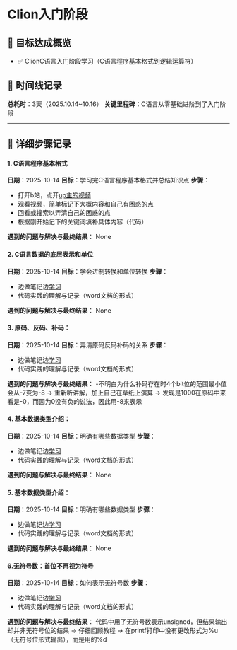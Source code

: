 # Clion入门阶段

## 🎯 目标达成概览
- ✅ ClionC语言入门阶段学习（C语言程序基本格式到逻辑运算符）

## 📅 时间线记录
**总耗时**：3天（2025.10.14~10.16）
**关键里程碑**：C语言从零基础进阶到了入门阶段

---

## 🔧 详细步骤记录


#### 1.  C语言程序基本格式   
**日期**：2025-10-14
**目标**：学习完C语言程序基本格式并总结知识点
**步骤**：
- 打开b站，点开[up主的视频](https://www.bilibili.com/video/BV1Cr4y137os?p=5&vd_source=44ce6aad417cb83ebc77bb8fcb87d089)
- 观看视频，简单标记下大概内容和自己有困惑的点
- 回看或搜索以弄清自己的困惑的点
- 根据刚开始记下的关键词填补具体内容（代码）


**遇到的问题与解决与最终结果**：
None

#### 2. C语言数据的底层表示和单位     
**日期**：2025-10-14
**目标**：学会进制转换和单位转换
**步骤**：
- 边做笔记边[学习](https://www.bilibili.com/video/BV1Cr4y137os?p=6&vd_source=44ce6aad417cb83ebc77bb8fcb87d089)
- 代码实践的理解与记录（word文档的形式）

**遇到的问题与解决与最终结果**：
None

#### 3. 原码、反码、补码：     
**日期**：2025-10-14
**目标**：弄清原码反码补码的关系
**步骤**：
- 边做笔记边[学习](https://www.bilibili.com/video/BV1Cr4y137os?p=7&vd_source=44ce6aad417cb83ebc77bb8fcb87d089)
- 代码实践的理解与记录（word文档的形式）

**遇到的问题与解决与最终结果**：
-不明白为什么补码存在时4个bit位的范围最小值会从-7变为-8 → 重新听讲解，加上自己在草纸上演算 → 发现是1000在原码中来看是-0，而因为0没有负的说法，因此用-8来表示

#### 4. 基本数据类型介绍：   
**日期**：2025-10-14
**目标**：明确有哪些数据类型
**步骤**：
- 边做笔记边[学习](https://www.bilibili.com/video/BV1Cr4y137os?p=8&vd_source=44ce6aad417cb83ebc77bb8fcb87d089)
- 代码实践的理解与记录（word文档的形式）

**遇到的问题与解决与最终结果**：
None

#### 5. 基本数据类型介绍：   
**日期**：2025-10-14
**目标**：明确有哪些数据类型
**步骤**：
- 边做笔记边[学习](https://www.bilibili.com/video/BV1Cr4y137os?p=9&vd_source=44ce6aad417cb83ebc77bb8fcb87d089)
- 代码实践的理解与记录（word文档的形式）

**遇到的问题与解决与最终结果**：
None

#### 6.无符号数：首位不再视为符号
**日期**：2025-10-14
**目标**：如何表示无符号数
**步骤**：
- 边做笔记边[学习](https://www.bilibili.com/video/BV1Cr4y137os?p=10&vd_source=44ce6aad417cb83ebc77bb8fcb87d089)
- 代码实践的理解与记录（word文档的形式）

**遇到的问题与解决与最终结果**：
代码中用了无符号数表示unsigned，但结果输出却并非无符号位的结果 → 仔细回顾教程 → 在printf打印中没有更改形式为%u（无符号位形式输出），而是用的%d
